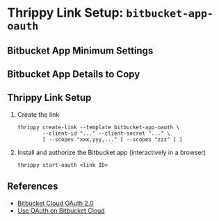 # Thrippy Link Setup: `bitbucket-app-oauth`

## Bitbucket App Minimum Settings

## Bitbucket App Details to Copy

## Thrippy Link Setup

1. Create the link

   ```shell
   thrippy create-link --template bitbucket-app-oauth \
           --client-id "..." --client-secret "..." \
           [ --scopes "xxx,yyy,..." [ --scopes "zzz" ] ]
   ```

2. Install and authorize the Bitbucket app (interactively in a browser)

   ```shell
   thrippy start-oauth <link ID>
   ```

## References

- [Bitbucket Cloud OAuth 2.0](https://developer.atlassian.com/cloud/bitbucket/oauth-2/)
- [Use OAuth on Bitbucket Cloud](https://support.atlassian.com/bitbucket-cloud/docs/use-oauth-on-bitbucket-cloud/)
